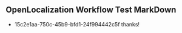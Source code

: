## OpenLocalization Workflow Test MarkDown
* 15c2e1aa-750c-45b9-bfd1-24f994442c5f thanks!

<!--HONumber=Nov16_HO2-->


